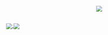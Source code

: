 <p align="center">
  <a href="https://github.com/keshprad/keshprad/">
    <img align="center" src="https://github-readme-stats.vercel.app/api?username=keshprad&title_color=a37ed3&text_color=ffffff&bg_color=303030&icon_color=a37ed3&show_icons=true">
  </a>
</p>



<p align="center">
  <h2 align="center"></h2>
  <a href="https://github.com/keshprad/Algorithms">
    <img align="center" src="https://github-readme-stats.vercel.app/api/pin/?username=keshprad&repo=Algorithms&bg_color=303030&text_color=ffffff&icon_color=a37ed3&title_color=a37ed3&show_owner=true"/>
  </a>
  <a href="https://github.com/keshprad/RAD_GAME">
    <img align="center" src="https://github-readme-stats.vercel.app/api/pin/?username=keshprad&repo=RAD_GAME&bg_color=303030&text_color=ffffff&icon_color=a37ed3&title_color=a37ed3&show_owner=true"/>
</p>
